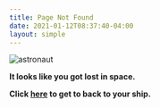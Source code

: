 ```yaml
---
title: Page Not Found
date: 2021-01-12T08:37:40-04:00
layout: simple
---
```


<div class="block-container flex--justify-center">
  <img class="block tablet-up-6 laptop-up-4" src="/images/astronaut.png" alt="astronaut">
</div>

<strong>It looks like you got lost in space.</strong>

<strong>Click <a href="/">here</a> to get to back to your ship.</strong>